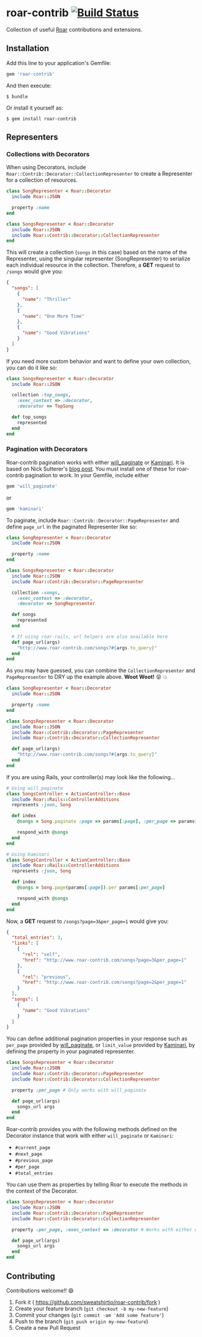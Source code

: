 # roar-contrib [![Build Status](https://travis-ci.org/summera/roar-contrib.svg?branch=master)](https://travis-ci.org/summera/roar-contrib)
Collection of useful [Roar](https://github.com/apotonick/roar) contributions and extensions.

## Installation

Add this line to your application's Gemfile:

```ruby
gem 'roar-contrib'
```

And then execute:

    $ bundle

Or install it yourself as:

    $ gem install roar-contrib

## Representers

### Collections with Decorators
When using Decorators, include `Roar::Contrib::Decorator::CollectionRepresenter` to create a Representer for a collection of resources.

```ruby
class SongRepresenter < Roar::Decorator
  include Roar::JSON

  property :name
end

class SongsRepresenter < Roar::Decorator
  include Roar::JSON
  include Roar::Contrib::Decorator::CollectionRepresenter
end
```

This will create a collection (`songs` in this case) based on the name of the Representer, using the singular representer (SongRepresenter) to serialize each individual resource in the collection. Therefore, a **GET** request to `/songs` would give you:

```json
{
  "songs": [
    {
      "name": "Thriller"
    },
    {
      "name": "One More Time"
    },
    {
      "name": "Good Vibrations"
    }
  ]
}
```

If you need more custom behavior and want to define your own collection, you can do it like so:
```ruby
class SongsRepresenter < Roar::Decorator
  include Roar::JSON

  collection :top_songs,
    :exec_context => :decorator,
    :decorator => TopSong

  def top_songs
    represented
  end
end
```

### Pagination with Decorators
Roar-contrib pagination works with either [will_paginate](https://github.com/mislav/will_paginate) or [Kaminari](https://github.com/amatsuda/kaminari). It is based on Nick Sutterer's [blog post](http://nicksda.apotomo.de/2012/05/ruby-on-rest-6-pagination-with-roar/). You must install one of these for roar-contrib pagination to work. In your Gemfile, include either

```ruby
gem 'will_paginate'
```
or
```ruby
gem 'kaminari'
```

To paginate, include `Roar::Contrib::Decorator::PageRepresenter` and define `page_url` in the paginated Representer like so:

```ruby
class SongRepresenter < Roar::Decorator
  include Roar::JSON

  property :name
end

class SongsRepresenter < Roar::Decorator
  include Roar::JSON
  include Roar::Contrib::Decorator::PageRepresenter

  collection :songs,
    :exec_context => :decorator,
    :decorator => SongRepresenter

  def songs
    represented
  end

  # If using roar-rails, url helpers are also available here
  def page_url(args)
    "http://www.roar-contrib.com/songs?#{args.to_query}"
  end
end
```


As you may have guessed, you can combine the `CollectionRepresenter` and `PageRepresenter` to DRY up the example above. **Woot Woot!** :stuck_out_tongue_closed_eyes: :boom:

```ruby
class SongRepresenter < Roar::Decorator
  include Roar::JSON

  property :name
end

class SongsRepresenter < Roar::Decorator
  include Roar::JSON
  include Roar::Contrib::Decorator::PageRepresenter
  include Roar::Contrib::Decorator::CollectionRepresenter

  def page_url(args)
    "http://www.roar-contrib.com/songs?#{args.to_query}"
  end
end
```

If you are using Rails, your controller(s) may look like the following...

```ruby
# Using will_paginate
class SongsController < ActionController::Base
  include Roar::Rails::ControllerAdditions
  represents :json, Song

  def index
    @songs = Song.paginate :page => params[:page], :per_page => params[:per_page]

    respond_with @songs
  end
end

# Using Kaminari
class SongsController < ActionController::Base
  include Roar::Rails::ControllerAdditions
  represents :json, Song

  def index
    @songs = Song.page(params[:page]).per params[:per_page]

    respond_with @songs
  end
end
```

Now, a **GET** request to `/songs?page=3&per_page=1` would give you:

```json
{
  "total_entries": 3,
  "links": [
    {
      "rel": "self",
      "href": "http://www.roar-contrib.com/songs?page=3&per_page=1"
    },
    {
      "rel": "previous",
      "href": "http://www.roar-contrib.com/songs?page=2&per_page=1"
    }
  ],
  "songs": [
    {
      "name": "Good Vibrations"
    }
  ]
}
```

You can define additional pagination properties in your response such as `per_page` provided by [will_paginate](https://github.com/mislav/will_paginate), or `limit_value` provided by [Kaminari](https://github.com/amatsuda/kaminari), by defining the property in your paginated representer.

```ruby
class SongsRepresenter < Roar::Decorator
  include Roar::JSON
  include Roar::Contrib::Decorator::PageRepresenter
  include Roar::Contrib::Decorator::CollectionRepresenter

  property :per_page # Only works with will_paginate

  def page_url(args)
    songs_url args
  end
end
```

Roar-contrib provides you with the following methods defined on the Decorator instance that work with either `will_paginate` or `Kaminari`:
- `#current_page`
- `#next_page`
- `#previous_page`
- `#per_page`
- `#total_entries`

You can use them as properties by telling Roar to execute the methods in the context of the Decorator.

```ruby
class SongsRepresenter < Roar::Decorator
  include Roar::JSON
  include Roar::Contrib::Decorator::PageRepresenter
  include Roar::Contrib::Decorator::CollectionRepresenter

  property :per_page, :exec_context => :decorator # Works with either will_paginate or Kaminari

  def page_url(args)
    songs_url args
  end
end
```

## Contributing
Contributions welcome!! :smile:

1. Fork it ( https://github.com/sweatshirtio/roar-contrib/fork )
2. Create your feature branch (`git checkout -b my-new-feature`)
3. Commit your changes (`git commit -am 'Add some feature'`)
4. Push to the branch (`git push origin my-new-feature`)
5. Create a new Pull Request
